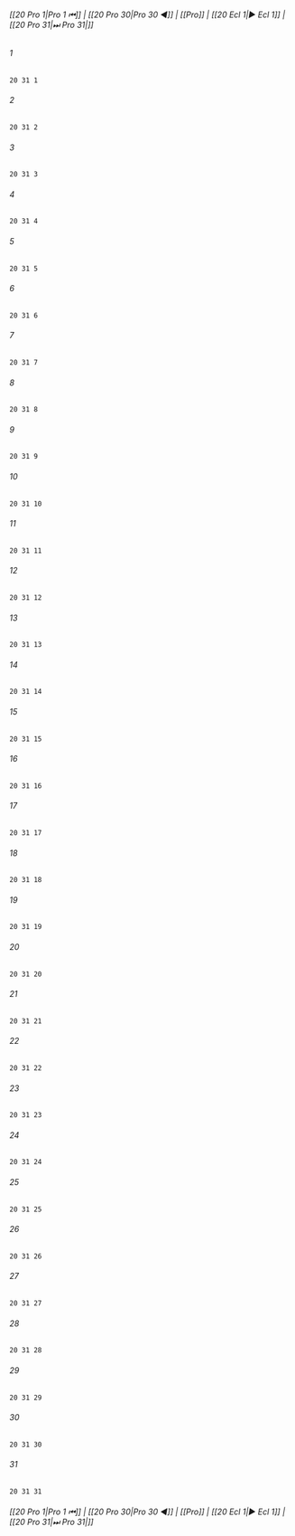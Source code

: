 
###### [[20 Pro 1|Pro 1 ⏮]] | [[20 Pro 30|Pro 30 ◀]] | [[Pro]] | [[20 Ecl 1|▶ Ecl 1]] | [[20 Pro 31|⏭ Pro 31|]]

###### 1
``` verse
20 31 1 
```
###### 2
``` verse
20 31 2 
```
###### 3
``` verse
20 31 3 
```
###### 4
``` verse
20 31 4 
```
###### 5
``` verse
20 31 5 
```
###### 6
``` verse
20 31 6 
```
###### 7
``` verse
20 31 7 
```
###### 8
``` verse
20 31 8 
```
###### 9
``` verse
20 31 9 
```
###### 10
``` verse
20 31 10 
```
###### 11
``` verse
20 31 11 
```
###### 12
``` verse
20 31 12 
```
###### 13
``` verse
20 31 13 
```
###### 14
``` verse
20 31 14 
```
###### 15
``` verse
20 31 15 
```
###### 16
``` verse
20 31 16 
```
###### 17
``` verse
20 31 17 
```
###### 18
``` verse
20 31 18 
```
###### 19
``` verse
20 31 19 
```
###### 20
``` verse
20 31 20 
```
###### 21
``` verse
20 31 21 
```
###### 22
``` verse
20 31 22 
```
###### 23
``` verse
20 31 23 
```
###### 24
``` verse
20 31 24 
```
###### 25
``` verse
20 31 25 
```
###### 26
``` verse
20 31 26 
```
###### 27
``` verse
20 31 27 
```
###### 28
``` verse
20 31 28 
```
###### 29
``` verse
20 31 29 
```
###### 30
``` verse
20 31 30 
```
###### 31
``` verse
20 31 31 
```

###### [[20 Pro 1|Pro 1 ⏮]] | [[20 Pro 30|Pro 30 ◀]] | [[Pro]] | [[20 Ecl 1|▶ Ecl 1]] | [[20 Pro 31|⏭ Pro 31|]]

